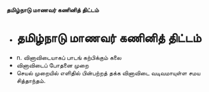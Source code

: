**தமிழ்நாடு மாணவர் கணினித் திட்டம்**
- # தமிழ்நாடு மாணவர் கணினித் திட்டம்
- n. வினாவிடையாகப் பாடங் கற்பிக்கும் கலை
- வினாவிடைப் போதனை முறை
- செயல் முறையில் எளிதில் பின்பற்றத் தக்க வினாவிடை வடிவமாயுள்ள சமய சித்தாந்தம்.

